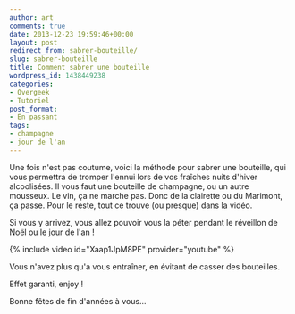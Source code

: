 ```yaml
---
author: art
comments: true
date: 2013-12-23 19:59:46+00:00
layout: post
redirect_from: sabrer-bouteille/
slug: sabrer-bouteille
title: Comment sabrer une bouteille
wordpress_id: 1438449238
categories:
- Overgeek
- Tutoriel
post_format:
- En passant
tags:
- champagne
- jour de l'an
---
```


Une fois n'est pas coutume, voici la méthode pour sabrer une bouteille, qui vous permettra de tromper l'ennui lors de vos fraîches nuits d'hiver alcoolisées. Il vous faut une bouteille de champagne, ou un autre mousseux. Le vin, ça ne marche pas. Donc de la clairette ou du Marimont, ça passe. Pour le reste, tout ce trouve (ou presque) dans la vidéo. 

Si vous y arrivez, vous allez pouvoir vous la péter pendant le réveillon de Noël ou le jour de l'an !

{% include video id="Xaap1JpM8PE" provider="youtube" %}

Vous n'avez plus qu'a vous entraîner, en évitant de casser des bouteilles.

Effet garanti, enjoy !

Bonne fêtes de fin d'années à vous...
